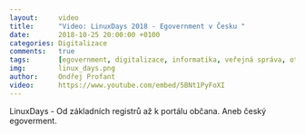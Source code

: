 ```yaml
---
layout:     video
title:      "Video: LinuxDays 2018 - Egovernment v Česku "
date:       2018-10-25 20:00:00 +0100
categories: Digitalizace
comments:   true
tags:       [egovernment, digitalizace, informatika, veřejná správa, otevřený software, bezpečnost, otevřený hardware]
img:        linux_days.png
author:     Ondřej Profant
video:      https://www.youtube.com/embed/5BNt1PyFoXI
---
```



LinuxDays - Od základních registrů až k portálu občana. Aneb český egoverment.
